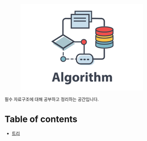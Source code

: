 <!--lint disable no-literal-urls-->
<p align="center">
    <img
      alt="algorithm"
      src="./images/algorithm-logo.png"
      width="400"
    />
</p>

필수 자료구조에 대해 공부하고 정리하는 공간입니다.

# Table of contents
* [트리](./tree)
